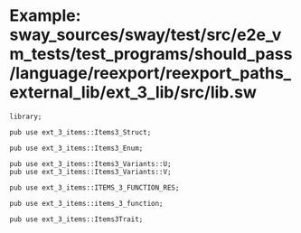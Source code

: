 # Example: sway_sources/sway/test/src/e2e_vm_tests/test_programs/should_pass/language/reexport/reexport_paths_external_lib/ext_3_lib/src/lib.sw

```sway
library;

pub use ext_3_items::Items3_Struct;

pub use ext_3_items::Items3_Enum;

pub use ext_3_items::Items3_Variants::U;
pub use ext_3_items::Items3_Variants::V;

pub use ext_3_items::ITEMS_3_FUNCTION_RES;

pub use ext_3_items::items_3_function;

pub use ext_3_items::Items3Trait;

```
